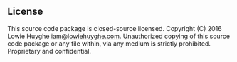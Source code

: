 ## License

This source code package is closed-source licensed. Copyright (C) 2016 Lowie Huyghe <iam@lowiehuyghe.com>. Unauthorized copying of this source code package or any file within, via any medium is strictly prohibited. Proprietary and confidential.
